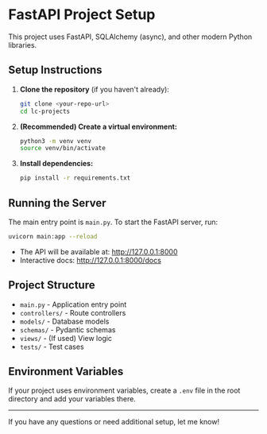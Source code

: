 # FastAPI Project Setup

This project uses FastAPI, SQLAlchemy (async), and other modern Python libraries.

## Setup Instructions

1. **Clone the repository** (if you haven't already):
   ```bash
   git clone <your-repo-url>
   cd lc-projects
   ```

2. **(Recommended) Create a virtual environment:**
   ```bash
   python3 -m venv venv
   source venv/bin/activate
   ```

3. **Install dependencies:**
   ```bash
   pip install -r requirements.txt
   ```

## Running the Server

The main entry point is `main.py`. To start the FastAPI server, run:

```bash
uvicorn main:app --reload
```

- The API will be available at: http://127.0.0.1:8000
- Interactive docs: http://127.0.0.1:8000/docs

## Project Structure

- `main.py` - Application entry point
- `controllers/` - Route controllers
- `models/` - Database models
- `schemas/` - Pydantic schemas
- `views/` - (If used) View logic
- `tests/` - Test cases

## Environment Variables
If your project uses environment variables, create a `.env` file in the root directory and add your variables there.

---
If you have any questions or need additional setup, let me know!
